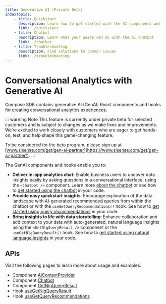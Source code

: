 ```yaml
---
title: Generative AI (Private Beta)
indexTopics:
    - title: Quickstart
      description: Learn how to get started with the AI components and hooks
      link: ./quickstart
    - title: Chatbot
      description: Learn what your users can do with the AI chatbot
      link: ./chatbot
    - title: Troubleshooting
      description: Find solutions to common issues
      link: ./troubleshooting
---
```


# Conversational Analytics with Generative AI  <Badge type="beta" text="Private Beta" />

Compose SDK contains generative AI (GenAI) React components and hooks for creating conversational analytics experiences.

::: warning Note
This feature is currently under private beta for selected customers and is subject to changes as we make fixes and improvements. We’re excited to work closely with customers who are eager to get hands-on, test, and help shape this game-changing feature.

To be considered for the beta program, please sign up at [www.sisense.com/get/gen-ai-partner](https://www.sisense.com/get/gen-ai-partner/).
:::

The GenAI components and hooks enable you to:

- **Deliver in-app analytics chat**: Enable business users to uncover data insights easily by asking questions in a conversational interface, using the `<Chatbot />` component. Learn more [about the chatbot](./chatbot.md) or see how to [get started using the chatbot](./quickstart.md#chatbot) in your code.
- **Provide easy quickstart insights**: Encourage exploration of the data landscape with AI-generated recommended queries from within the chatbot or with the `useGetQueryRecommendations()` hook. See how to [get started using query recommendations](./quickstart.md#query-recommendations) in your code.
- **Bring insights to life with data storytelling**: Enhance collaboration and add context to your data with auto-generated, natural language insights using the `<GetNlgQueryResult />` component or the `useGetNlgQueryResult()` hook. See how to [get started using natural language insights](./quickstart.md#natural-language-generation-nlg-query-results) in your code.

<SectionIndex />

## APIs

Visit the following pages to learn more about usage and examples:

- Component [AiContextProvider](../../modules/sdk-ui/generative-ai/function.AiContextProvider.md)
- Component [Chatbot](../../modules/sdk-ui/generative-ai/function.Chatbot.md)
- Component [GetNlgQueryResult](../../modules/sdk-ui/generative-ai/function.GetNlgQueryResult.md)
- Hook [useGetNlgQueryResult](../../modules/sdk-ui/generative-ai/function.useGetNlgQueryResult.md)
- Hook [useGetQueryRecommendations](../../modules/sdk-ui/generative-ai/function.useGetQueryRecommendations.md)

